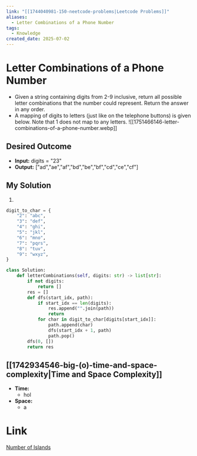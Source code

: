 ```yaml
---
link: "[[1744040981-150-neetcode-problems|Leetcode Problems]]"
aliases:
  - Letter Combinations of a Phone Number
tags:
  - Knowledge
created_date: 2025-07-02
---
```

# Letter Combinations of a Phone Number
- Given a string containing digits from 2-9 inclusive, return all possible letter combinations that the number could represent. Return the answer in any order.
- A mapping of digits to letters (just like on the telephone buttons) is given below. Note that 1 does not map to any letters.
![[1751466146-letter-combinations-of-a-phone-number.webp]]

## Desired Outcome
- **Input:** digits = "23"
- **Output:** ["ad","ae","af","bd","be","bf","cd","ce","cf"]

## My Solution
1. 

```python
digit_to_char = {
    "2": "abc",
    "3": "def",
    "4": "ghi",
    "5": "jkl",
    "6": "mno",
    "7": "pqrs",
    "8": "tuv",
    "9": "wxyz",
}

class Solution:
    def letterCombinations(self, digits: str) -> list[str]:
        if not digits:
            return []
        res = []
        def dfs(start_idx, path):
            if start_idx == len(digits):
                res.append("".join(path))
                return
            for char in digit_to_char[digits[start_idx]]:
                path.append(char)
                dfs(start_idx + 1, path)
                path.pop()
        dfs(0, [])
        return res
```

## [[1742934546-big-(o)-time-and-space-complexity|Time and Space Complexity]]

- **Time:**
	- hol
- **Space:**
	- a

# Link
[Number of Islands](https://leetcode.com/problems/number-of-islands/)
